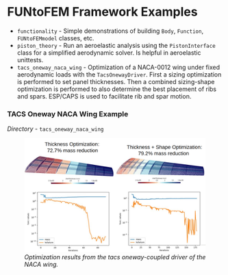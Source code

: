 # FUNtoFEM Framework Examples #

* `functionality` - Simple demonstrations of building `Body`, `Function`, `FUNtoFEMmodel` classes, etc.
* `piston_theory` - Run an aeroelastic analysis using the `PistonInterface` class for a simplified aerodynamic solver. Is helpful in aeroelastic unittests.
* `tacs_oneway_naca_wing` - Optimization of a NACA-0012 wing under fixed aerodynamic loads with the `TacsOnewayDriver`. First a sizing optimization is performed to set panel thicknesses. Then a combined sizing-shape optimization is performed to also determine the best placement of ribs and spars. ESP/CAPS is used to facilitate rib and spar motion.

### TACS Oneway NACA Wing Example ###
<i>Directory</i> - `tacs_oneway_naca_wing`
<figure class="image">
  <img src="tacs_oneway_naca_wing/images/tacs_oneway_opt.png" width=\linewidth/>
  <figcaption><em>Optimization results from the tacs oneway-coupled driver of the NACA wing.</em></figcaption>
</figure>